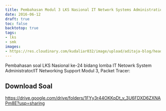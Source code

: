 ```yaml
---
title: Pembahasan Modul 3 LKS Nasional IT Network Systems Administration Tahun 2016
date: 2016-06-12
draft: true
toc: false
backtotop: true
tags:
- lks
- smk
images:
- https://res.cloudinary.com/kudaliar032/image/upload/aditaja-blog/headers/modul-3-lks_nbyc4v.webp
---
```


Pembahasan soal LKS Nasional ke-24 bidang lomba IT Netowrk System Administrator/IT Networking Support Modul 3, Packet Tracer:

## Download Soal
https://drive.google.com/drive/folders/1FYy3r44OKKpDt_v_3U6FDXD6ZXNAPm8E?usp=sharing
